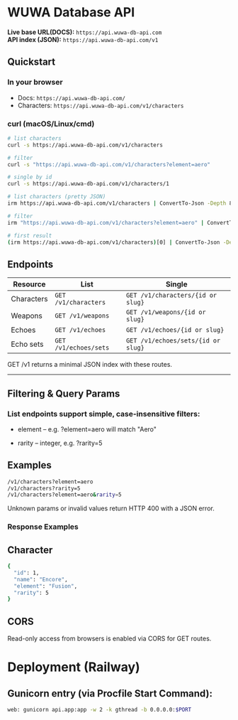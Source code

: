 # WUWA Database API

**Live base URL(DOCS):** `https://api.wuwa-db-api.com`  
**API index (JSON):** `https://api.wuwa-db-api.com/v1`

## Quickstart

### In your browser
- Docs: `https://api.wuwa-db-api.com/`
- Characters: `https://api.wuwa-db-api.com/v1/characters`

### curl (macOS/Linux/cmd)
```bash
# list characters
curl -s https://api.wuwa-db-api.com/v1/characters

# filter
curl -s "https://api.wuwa-db-api.com/v1/characters?element=aero"

# single by id
curl -s https://api.wuwa-db-api.com/v1/characters/1

# list characters (pretty JSON)
irm https://api.wuwa-db-api.com/v1/characters | ConvertTo-Json -Depth 8

# filter
irm "https://api.wuwa-db-api.com/v1/characters?element=aero" | ConvertTo-Json -Depth 8

# first result
(irm https://api.wuwa-db-api.com/v1/characters)[0] | ConvertTo-Json -Depth 8
```

## Endpoints

| Resource   | List                  | Single                             |
| ---------- | --------------------- | ---------------------------------- |
| Characters | `GET /v1/characters`  | `GET /v1/characters/{id or slug}`  |
| Weapons    | `GET /v1/weapons`     | `GET /v1/weapons/{id or slug}`     |
| Echoes     | `GET /v1/echoes`      | `GET /v1/echoes/{id or slug}`      |
| Echo sets  | `GET /v1/echoes/sets` | `GET /v1/echoes/sets/{id or slug}` |

GET /v1 returns a minimal JSON index with these routes.

---

## Filtering & Query Params

### List endpoints support simple, case-insensitive filters:

- element – e.g. ?element=aero will match "Aero"

- rarity – integer, e.g. ?rarity=5


## Examples
```bash
/v1/characters?element=aero
/v1/characters?rarity=5
/v1/characters?element=aero&rarity=5
```

Unknown params or invalid values return HTTP 400 with a JSON error.

### Response Examples

## Character
```bash
{
  "id": 1,
  "name": "Encore",
  "element": "Fusion",
  "rarity": 5
}
```

## CORS

Read-only access from browsers is enabled via CORS for GET routes.


# Deployment (Railway)

## Gunicorn entry (via Procfile Start Command):

```bash
web: gunicorn api.app:app -w 2 -k gthread -b 0.0.0.0:$PORT
```

